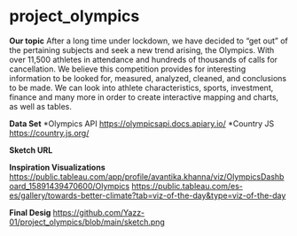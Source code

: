 # project_olympics
**Our topic**
After a long time under lockdown, we have decided to “get out” of the pertaining subjects and seek a new trend arising, the Olympics. With over 11,500 athletes in attendance and hundreds of thousands of calls for cancellation. We believe this competition provides for interesting information to be looked for, measured, analyzed, cleaned, and conclusions to be made. We can look into athlete characteristics, sports, investment, finance and many more in order to create interactive mapping and charts, as well as tables. 

**Data Set**
*Olympics API
https://olympicsapi.docs.apiary.io/
*Country JS
https://country.js.org/

**Sketch URL**


**Inspiration Visualizations**
https://public.tableau.com/app/profile/avantika.khanna/viz/OlympicsDashboard_15891439470600/Olympics
https://public.tableau.com/es-es/gallery/towards-better-climate?tab=viz-of-the-day&type=viz-of-the-day 

**Final Desig**
https://github.com/Yazz-01/project_olympics/blob/main/sketch.png



